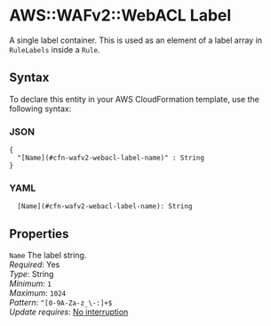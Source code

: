 # AWS::WAFv2::WebACL Label<a name="aws-properties-wafv2-webacl-label"></a>

A single label container\. This is used as an element of a label array in `RuleLabels` inside a `Rule`\. 

## Syntax<a name="aws-properties-wafv2-webacl-label-syntax"></a>

To declare this entity in your AWS CloudFormation template, use the following syntax:

### JSON<a name="aws-properties-wafv2-webacl-label-syntax.json"></a>

```
{
  "[Name](#cfn-wafv2-webacl-label-name)" : String
}
```

### YAML<a name="aws-properties-wafv2-webacl-label-syntax.yaml"></a>

```
  [Name](#cfn-wafv2-webacl-label-name): String
```

## Properties<a name="aws-properties-wafv2-webacl-label-properties"></a>

`Name`  <a name="cfn-wafv2-webacl-label-name"></a>
The label string\.   
*Required*: Yes  
*Type*: String  
*Minimum*: `1`  
*Maximum*: `1024`  
*Pattern*: `^[0-9A-Za-z_\-:]+$`  
*Update requires*: [No interruption](https://docs.aws.amazon.com/AWSCloudFormation/latest/UserGuide/using-cfn-updating-stacks-update-behaviors.html#update-no-interrupt)